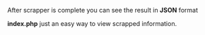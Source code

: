 After scrapper is complete you can see the result in **JSON** format

**index.php** just an easy way to view scrapped information.
